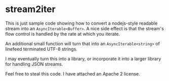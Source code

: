 # stream2iter

This is just sample code showing how to convert a nodejs-style readable stream into an `AsyncIterable<Buffer>`. A nice side effect is that the stream's flow control is handled by the rate at which you iterate.

An additional small function will turn that into an `AsyncIterable<string>` of linefeed terminated UTF-8 strings.

I may eventually turn this into a library, or incorporate it into a larger library for handling JSON streams.

Feel free to steal this code. I have attached an Apache 2 license.
